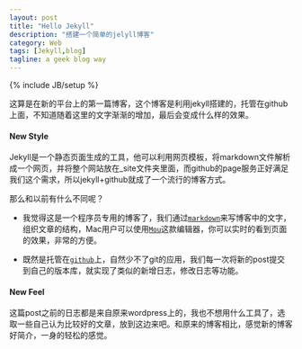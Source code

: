 ```yaml
---
layout: post
title: "Hello Jekyll"
description: "搭建一个简单的jelyll博客"
category: Web
tags: [Jekyll,blog]
tagline: a geek blog way
---
```

{% include JB/setup %}

这算是在新的平台上的第一篇博客，这个博客是利用jekyll搭建的，托管在github上面，不知道随着这里的文字渐渐的增加，最后会变成什么样的效果。
#### New Style
Jekyll是一个静态页面生成的工具，他可以利用网页模板，将markdown文件解析成一个网页，并将整个网站放在_site文件夹里面，而github的page服务正好满足我们这个需求，所以jekyll+github就成了一个流行的博客方式。

那么和以前有什么不同呢？

+ 我觉得这是一个程序员专用的博客了，我们通过[`markdown`][1]来写博客中的文字，组织文章的结构，Mac用户可以使用[`Mou`][2]这款编辑器，你可以实时的看到页面的效果，非常的方便。

+ 既然是托管在[`github`][3]上，自然少不了git的应用，我们每一次将新的post提交到自己的版本库，就实现了类似的新增日志，修改日志等功能。


#### New Feel
这篇post之前的日志都是来自原来wordpress上的，我也不想用什么工具了，选取一些自己认为比较好的文章，放到这边来吧。和原来的博客相比，感觉新的博客好简介，一身的轻松的感觉。



[1]:http://wowubuntu.com/markdown/basic.html
[2]:http://mouapp.com/
[3]:https://github.com/

